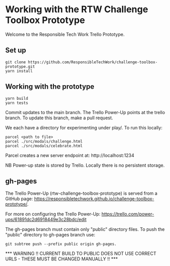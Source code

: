 # Working with the RTW Challenge Toolbox Prototype

Welcome to the Responsible Tech Work Trello Prototype.

## Set up
    git clone https://github.com/ResponsibleTechWork/challenge-toolbox-prototype.git
    yarn install

## Working with the prototype
    yarn build
    yarn tests

Commit updates to the main branch. The Trello Power-Up points at the trello branch. To update this branch, make a pull request.

We each have a directory for experimenting under play/. To run this locally:

    parcel <path to file>
    parcel ./src/modals/challenge.html
    parcel ./src/modals/celebrate.html

Parcel creates a new server endpoint at: http://localhost:1234 

NB Power-up state is stored by Trello. Locally there is no persistent storage.

## gh-pages

The Trello Power-Up (rtw-challenge-toolbox-prototype) is served from a GitHub page: https://responsibletechwork.github.io/challenge-toolbox-prototype/.

For more on configuring the Trello Power-Up: https://trello.com/power-ups/61891dc2d6918449e3c28bdc/edit

The gh-pages branch must contain only "public" directory files. To push the "public" directory to gh-pages branch use:

    git subtree push --prefix public origin gh-pages.

*** WARNING !! CURRENT BUILD TO PUBLIC DOES NOT USE CORRECT URLS - THESE MUST BE CHANGED MANUALLY !! ***